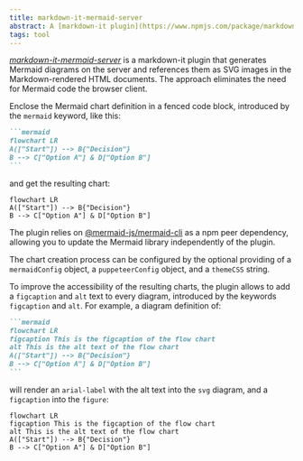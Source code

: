 ```yaml
---
title: markdown-it-mermaid-server
abstract: A [markdown-it plugin](https://www.npmjs.com/package/markdown-it-mermaid-server) to render [Mermaid](https://mermaid.js.org) charts on the server.
tags: tool
---
```

[<cite>markdown-it-mermaid-server</cite>](https://www.npmjs.com/package/markdown-it-mermaid-server) is a markdown-it plugin that generates Mermaid diagrams on the server and references them as SVG images in the Markdown-rendered HTML documents. The approach eliminates the need for Mermaid code the browser client.

Enclose the Mermaid chart definition in a fenced code block, introduced by the `mermaid` keyword, like this:

~~~markdown
```mermaid
flowchart LR
A(["Start"]) --> B{"Decision"}
B --> C["Option A"] & D["Option B"]
```
~~~

and get the resulting chart:

```mermaid
flowchart LR
A(["Start"]) --> B{"Decision"}
B --> C["Option A"] & D["Option B"]
```

The plugin relies on [@mermaid-js/mermaid-cli](https://www.npmjs.com/package/@mermaid-js/mermaid-cli/) as a npm peer dependency, allowing you to update the Mermaid library independently of the plugin.

The chart creation process can be configured by the optional providing of a `mermaidConfig` object, a `puppeteerConfig` object, and a `themeCSS` string.

To improve the accessibility of the resulting charts, the plugin allows to add a `figcaption` and `alt` text to every diagram, introduced by the keywords `figcaption` and `alt`. For example, a diagram definition of:

~~~markdown
```mermaid
flowchart LR
figcaption This is the figcaption of the flow chart
alt This is the alt text of the flow chart
A(["Start"]) --> B{"Decision"}
B --> C["Option A"] & D["Option B"]
```
~~~

will render an `arial-label` with the alt text into the `svg` diagram, and a `figcaption` into the `figure`:

```mermaid
flowchart LR
figcaption This is the figcaption of the flow chart
alt This is the alt text of the flow chart
A(["Start"]) --> B{"Decision"}
B --> C["Option A"] & D["Option B"]
```